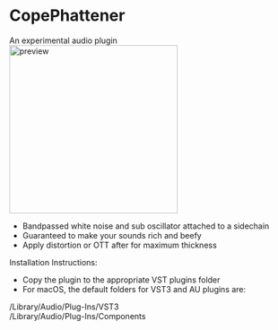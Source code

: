 # CopePhattener
An experimental audio plugin<br>
<img width="300" alt="preview" src="https://github.com/user-attachments/assets/0e61a7b8-6b50-4cd8-9f8e-28c4407ee6c4">

- Bandpassed white noise and sub oscillator attached to a sidechain<br>
- Guaranteed to make your sounds rich and beefy<br>
- Apply distortion or OTT after for maximum thickness<br>

Installation Instructions:<br>

- Copy the plugin to the appropriate VST plugins folder<br>
- For macOS, the default folders for VST3 and AU plugins are:<br>

/Library/Audio/Plug-Ins/VST3<br>
/Library/Audio/Plug-Ins/Components<br>
